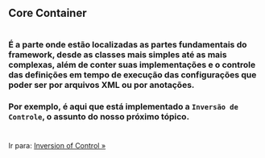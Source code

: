## Core Container
#
### É a parte onde estão localizadas as partes fundamentais do framework, desde as classes mais simples até as mais complexas, além de conter suas implementações e o controle das definições em tempo de execução das configurações que poder ser por arquivos XML ou por anotações.

### Por exemplo, é aqui que está implementado a ``Inversão de Controle``, o assunto do nosso próximo tópico.
#
Ir para: [Inversion of Control »](/content/EcossistemaSpring/2-Spring/CoreContainer/IoC.md)